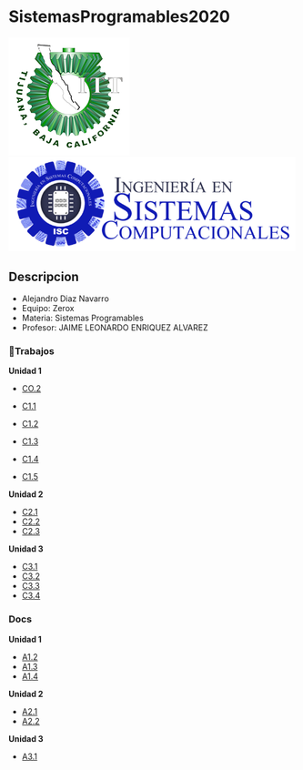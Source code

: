 # SistemasProgramables2020
![Tec](img/tec.png)
![Sistemas](img/Sistemas.png)

## Descripcion
* Alejandro Diaz Navarro
* Equipo: Zerox
* Materia: Sistemas Programables
* Profesor: JAIME LEONARDO ENRIQUEZ ALVAREZ
### :green_book:Trabajos
**Unidad 1**
* [CO.2](/Trabajos/CO.2_AlejandroDiazNavarro_Zerox.md)
* [C1.1](Trabajos/C1.1_AlejandroDiazNavarro_Zerox.md)
* [C1.2](/Trabajos/C1.2-AlejandroDiazNavarro_Zerox.md)
* [C1.3](Trabajos/C1.3_AlejandroDiazNavarro_Zerox.md)
* [C1.4](Trabajos/C1.4_AlejandroDiazNavarro_Zerox.md)

* [C1.5](/Trabajos/C1.5_AlejandroDiazNavarro_Zerox.md)

**Unidad 2**
* [C2.1](/Trabajos/C2.1_AlejandroDiazNavarro_Zerox.md)
* [C2.2](/Trabajos/C2.2_AlejandroDiazNavarro_Zerox.md)
* [C2.3](/Trabajos/C2.3_AlejandroDiazNavarro_Zerox.md)

**Unidad 3**
* [C3.1](Trabajos/C3.1_AlejandroDiazNavarro_Zerox.md)
* [C3.2](Trabajos/C3.2_AlejandroDiazNavarro_Zerox.md)
* [C3.3](Trabajos/C3.3_AlejandroDiazNavarro_Zerox.md)
* [C3.4](Trabajos/C3.4_AlejandroDiazNavarro_Zerox.md)

### Docs
**Unidad 1**
* [A1.2](Trabajos/A1.2.AlejandroDiazNavarro_Zerox.md)
* [A1.3](/Trabajos/A1.3_AlejandroDiazNavarro_Zerox.md)
* [A1.4](/Trabajos/A1.4_AlejandroDiazNavarro_Zerox.md)
  
 **Unidad 2**
  * [A2.1](/Trabajos/A2.1_AlejandroDiazNavarro_Zerox.md)
  * [A2.2](Trabajos/A2.2_AlejandroDiazNavarro_Zerox.md)

**Unidad 3**
* [A3.1](Trabajos/A3.1_AlejandroDiazNavarro_Zerox.md)